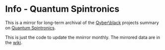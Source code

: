 # Info - Quantum Spintronics

This is a mirror for long-term archival of the [Qyber\black](https://qyber.black)
projects summary on [Quantum Spintronics](https://qyber.black/quantum-spintronics/info-quantum-spintronics).

This is just the code to update the mnirror monthly. The mirrored data are in the [wiki](https://github.com/qyber-black/Info-Quantum-Spintronics/wiki).
